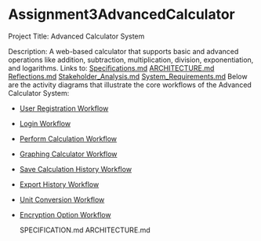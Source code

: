 # Assignment3AdvancedCalculator
Project Title: Advanced Calculator System

Description: A web-based calculator that supports basic and advanced operations like addition, subtraction, multiplication, division, exponentiation, and logarithms. 
Links to:
    [Specifications.md](Specifications.md)
    [ARCHITECTURE.md](ARCHITECTURE.md)
    [Reflections.md](Reflections.md)
    [Stakeholder_Analysis.md](Stakeholder_Analysis.md)
    [System_Requirements.md](System_Requirements.md)
Below are the activity diagrams that illustrate the core workflows of the Advanced Calculator System:

- [User Registration Workflow](link_to_diagram)
- [Login Workflow](link_to_diagram)
- [Perform Calculation Workflow](link_to_diagram)
- [Graphing Calculator Workflow](link_to_diagram)
- [Save Calculation History Workflow](link_to_diagram)
- [Export History Workflow](link_to_diagram)
- [Unit Conversion Workflow](link_to_diagram)
- [Encryption Option Workflow](link_to_diagram)




    SPECIFICATION.md
    ARCHITECTURE.md
